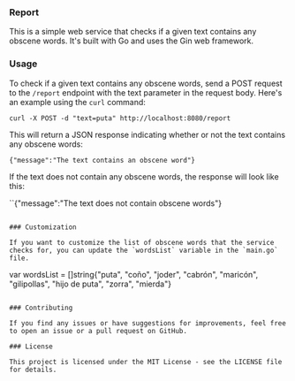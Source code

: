 ### Report

This is a simple web service that checks if a given text contains any obscene words. It's built with Go and uses the Gin web framework.


### Usage

To check if a given text contains any obscene words, send a POST request to the `/report` endpoint with the text parameter in the request body. Here's an example using the `curl` command:

```
curl -X POST -d "text=puta" http://localhost:8080/report
```

This will return a JSON response indicating whether or not the text contains any obscene words:

```
{"message":"The text contains an obscene word"}
```

If the text does not contain any obscene words, the response will look like this:

``{"message":"The text does not contain obscene words"}
```

### Customization

If you want to customize the list of obscene words that the service checks for, you can update the `wordsList` variable in the `main.go` file. 

```
var wordsList = []string{"puta", "coño", "joder", "cabrón", "maricón", "gilipollas", "hijo de puta", "zorra", "mierda"}
```

### Contributing

If you find any issues or have suggestions for improvements, feel free to open an issue or a pull request on GitHub. 

### License

This project is licensed under the MIT License - see the LICENSE file for details.